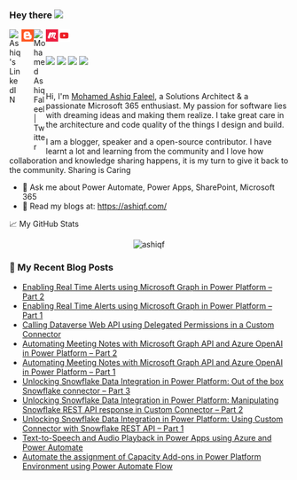 ### Hey there <img src="https://media.giphy.com/media/hvRJCLFzcasrR4ia7z/giphy.gif" width="25px">
<a href="https://www.linkedin.com/in/ashiqf/">
  <img align="left" alt="Ashiq's LinkedIN" width="22px" src="https://raw.githubusercontent.com/peterthehan/peterthehan/master/assets/linkedin.svg" />
</a>
<a href="https://ashiqf.com">
  <img align="left" alt="Mohamed Ashiq Faleel | Blog" width="22px" src="https://github.com/edent/SuperTinyIcons/blob/master/images/svg/blogger.svg" />
</a>
<a href="https://twitter.com/AshiqfFaleel">
  <img align="left" alt="Mohamed Ashiq Faleel | Twitter" width="22px" src="https://raw.githubusercontent.com/peterthehan/peterthehan/master/assets/twitter.svg" />
</a>
<a href="https://www.meetup.com/cloudjourneyusergroup">
  <img align="left" alt="Cloud Journey User Group" width="22px" src="https://github.com/edent/SuperTinyIcons/blob/master/images/svg/meetup.svg" />
</a>
<a href="https://www.youtube.com/channel/UC8jaFS5wRoWiJovftvBXcQw">
  <img align="left" alt="Mohamed Ashiq Faleel Youtube Channel" width="22px" src="https://github.com/edent/SuperTinyIcons/blob/master/images/svg/youtube.svg" />
</a><br /><br />

![](https://img.shields.io/badge/Microsoft-MVP-blue)
![](https://img.shields.io/badge/Microsoft-MCT-red)
![](https://img.shields.io/badge/Microsoft%20365-Consultant-D03902)
![](https://img.shields.io/badge/Power%20Platform-Consultant-702670)


<br />

Hi, I'm [Mohamed Ashiq Faleel](https://ashiqf.com/), a Solutions Architect & a passionate Microsoft 365 enthusiast. My passion for software lies with dreaming ideas and making them realize. I take great care in the architecture and code quality of the things I design and build.

I am a blogger, speaker and a open-source contributor. I have learnt a lot and learning from the community and I love how collaboration and knowledge sharing happens, it is my turn to give it back to the community. Sharing is Caring
- 💬 Ask me about Power Automate, Power Apps, SharePoint, Microsoft 365
- 📰 Read my blogs at: https://ashiqf.com/

📈 My GitHub Stats

<p align="center"> <img src="https://github-readme-stats.vercel.app/api?username=ashiqf&show_icons=true&theme=gotham" alt="ashiqf" />
  
### 📙 My Recent Blog Posts
<!--START_SECTION:feed-->
* [Enabling Real Time Alerts using Microsoft Graph in Power Platform – Part 2](https:&#x2F;&#x2F;ashiqf.com&#x2F;2025&#x2F;04&#x2F;30&#x2F;enabling-real-time-alerts-using-microsoft-graph-in-power-platform-part-2&#x2F;)
* [Enabling Real Time Alerts using Microsoft Graph in Power Platform – Part 1](https:&#x2F;&#x2F;ashiqf.com&#x2F;2025&#x2F;03&#x2F;31&#x2F;enabling-real-time-alerts-using-microsoft-graph-in-power-platform-part-1&#x2F;)
* [Calling Dataverse Web API using Delegated Permissions in a Custom Connector](https:&#x2F;&#x2F;ashiqf.com&#x2F;2025&#x2F;03&#x2F;29&#x2F;calling-dataverse-web-api-using-delegated-permissions-in-a-custom-connector&#x2F;)
* [Automating Meeting Notes with Microsoft Graph API and Azure OpenAI in Power Platform – Part 2](https:&#x2F;&#x2F;ashiqf.com&#x2F;2025&#x2F;03&#x2F;09&#x2F;automating-meeting-notes-with-microsoft-graph-api-and-azure-openai-in-power-platform-part-2&#x2F;)
* [Automating Meeting Notes with Microsoft Graph API and Azure OpenAI in Power Platform – Part 1](https:&#x2F;&#x2F;ashiqf.com&#x2F;2025&#x2F;02&#x2F;28&#x2F;automating-meeting-notes-with-microsoft-graph-api-and-azure-openai-part-1&#x2F;)
* [Unlocking Snowflake Data Integration in Power Platform: Out of the box Snowflake connector – Part 3](https:&#x2F;&#x2F;ashiqf.com&#x2F;2024&#x2F;03&#x2F;31&#x2F;unlocking-snowflake-data-integration-in-power-platform-out-of-the-box-snowflake-connector-part-3&#x2F;)
* [Unlocking Snowflake Data Integration in Power Platform: Manipulating Snowflake REST API response in Custom Connector – Part 2](https:&#x2F;&#x2F;ashiqf.com&#x2F;2024&#x2F;03&#x2F;31&#x2F;unlocking-snowflake-data-integration-in-power-platform-manipulating-snowflake-rest-api-response-in-custom-connector-part-2&#x2F;)
* [Unlocking Snowflake Data Integration in Power Platform: Using Custom Connector with Snowflake REST API – Part 1](https:&#x2F;&#x2F;ashiqf.com&#x2F;2024&#x2F;03&#x2F;31&#x2F;unlocking-snowflake-data-integration-in-power-platform-using-custom-connector-with-snowflake-rest-api-part-1&#x2F;)
* [Text-to-Speech and Audio Playback in Power Apps using Azure and Power Automate](https:&#x2F;&#x2F;ashiqf.com&#x2F;2024&#x2F;02&#x2F;29&#x2F;text-to-speech-and-audio-playback-in-power-apps-using-azure-and-power-automate&#x2F;)
* [Automate the assignment of Capacity Add-ons in Power Platform Environment using Power Automate Flow](https:&#x2F;&#x2F;ashiqf.com&#x2F;2024&#x2F;01&#x2F;31&#x2F;automate-the-assignment-of-capacity-add-ons-in-power-platform-environment-using-power-automate-flow&#x2F;)
<!--END_SECTION:feed-->

